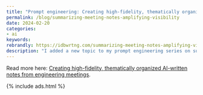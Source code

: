 ```yaml
---
title: "Prompt engineering: Creating high-fidelity, thematically organized AI-written notes from engineering meetings"
permalink: /blog/summarizing-meeting-notes-amplifying-visibility
date: 2024-02-20
categories:
- ai
keywords: 
rebrandly: https://idbwrtng.com/summarizing-meeting-notes-amplifying-visibility
description: "I added a new topic to my prompt engineering series on summarizing meeting notes.  While using AI to summarize meeting notes might seem superficial, it’s not. When you tag people in meeting notes and broadcast the notes to larger lists of people, the notes can amplify your visibility and communication about the documentation projects you’re working on."
---
```


Read more here: [Creating high-fidelity, thematically organized AI-written notes from engineering meetings](/ai/prompt-engineering-summarizing-meeting-notes.html).

{% include ads.html %}

